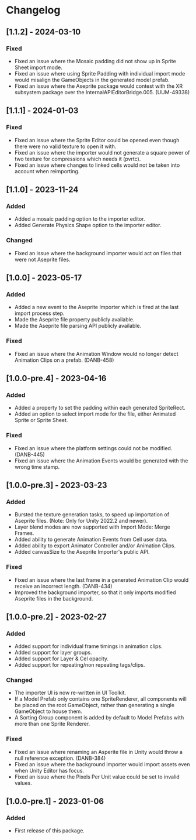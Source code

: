 # Changelog
## [1.1.2] - 2024-03-10
### Fixed
- Fixed an issue where the Mosaic padding did not show up in Sprite Sheet import mode.
- Fixed an issue where using Sprite Padding with individual import mode would misalign the GameObjects in the generated model prefab.
- Fixed an issue where the Aseprite package would contest with the XR subsystem package over the InternalAPIEditorBridge.005. (UUM-49338)

## [1.1.1] - 2024-01-03
### Fixed
- Fixed an issue where the Sprite Editor could be opened even though there were no valid texture to open it with.
- Fixed an issue where the importer would not generate a square power of two texture for compressions which needs it (pvrtc).
- Fixed an issue where changes to linked cells would not be taken into account when reimporting.

## [1.1.0] - 2023-11-24
### Added
- Added a mosaic padding option to the importer editor.
- Added Generate Physics Shape option to the importer editor.

### Changed
- Fixed an issue where the background importer would act on files that were not Aseprite files.

## [1.0.0] - 2023-05-17
### Added
- Added a new event to the Aseprite Importer which is fired at the last import process step.
- Made the Aseprite file property publicly available.
- Made the Aseprite file parsing API publicly available.

### Fixed
- Fixed an issue where the Animation Window would no longer detect Animation Clips on a prefab. (DANB-458)

## [1.0.0-pre.4] - 2023-04-16
### Added
- Added a property to set the padding within each generated SpriteRect.
- Added an option to select import mode for the file, either Animated Sprite or Sprite Sheet.

### Fixed
- Fixed an issue where the platform settings could not be modified. (DANB-445)
- Fixed an issue where the Animation Events would be generated with the wrong time stamp.

## [1.0.0-pre.3] - 2023-03-23
### Added
- Bursted the texture generation tasks, to speed up importation of Aseprite files. (Note: Only for Unity 2022.2 and newer).
- Layer blend modes are now supported with Import Mode: Merge Frames.
- Added ability to generate Animation Events from Cell user data.
- Added ability to export Animator Controller and/or Animation Clips.
- Added canvasSize to the Aseprite Importer's public API.

### Fixed
- Fixed an issue where the last frame in a generated Animation Clip would receive an incorrect length. (DANB-434)
- Improved the background importer, so that it only imports modified Aseprite files in the background.

## [1.0.0-pre.2] - 2023-02-27
### Added
- Added support for individual frame timings in animation clips.
- Added support for layer groups.
- Added support for Layer & Cel opacity.
- Added support for repeating/non repeating tags/clips.

### Changed
- The importer UI is now re-written in UI Toolkit.
- If a Model Prefab only contains one SpriteRenderer, all components will be placed on the root GameObject, rather than generating a single GameObject to house them.
- A Sorting Group component is added by default to Model Prefabs with more than one Sprite Renderer.

### Fixed
- Fixed an issue where renaming an Asperite file in Unity would throw a null reference exception. (DANB-384)
- Fixed an issue where the background importer would import assets even when Unity Editor has focus.
- Fixed an issue where the Pixels Per Unit value could be set to invalid values.

## [1.0.0-pre.1] - 2023-01-06
### Added
- First release of this package.